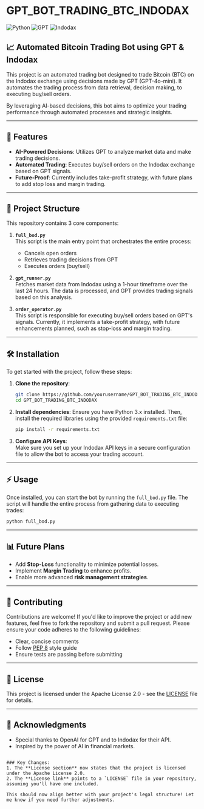 # GPT_BOT_TRADING_BTC_INDODAX

![Python](https://img.shields.io/badge/Python-3.x-blue.svg)
![GPT](https://img.shields.io/badge/GPT-4o--mini-blueviolet)
![Indodax](https://img.shields.io/badge/Exchange-Indodax-orange)

## 📈 Automated Bitcoin Trading Bot using GPT & Indodax

This project is an automated trading bot designed to trade Bitcoin (BTC) on the Indodax exchange using decisions made by GPT (GPT-4o-mini). It automates the trading process from data retrieval, decision making, to executing buy/sell orders. 

By leveraging AI-based decisions, this bot aims to optimize your trading performance through automated processes and strategic insights.

---

## 🚀 Features

- **AI-Powered Decisions**: Utilizes GPT to analyze market data and make trading decisions.
- **Automated Trading**: Executes buy/sell orders on the Indodax exchange based on GPT signals.
- **Future-Proof**: Currently includes take-profit strategy, with future plans to add stop loss and margin trading.

---

## 📂 Project Structure

This repository contains 3 core components:

1. **`full_bod.py`**  
   This script is the main entry point that orchestrates the entire process:
   - Cancels open orders
   - Retrieves trading decisions from GPT
   - Executes orders (buy/sell)

2. **`gpt_runner.py`**  
   Fetches market data from Indodax using a 1-hour timeframe over the last 24 hours. The data is processed, and GPT provides trading signals based on this analysis.

3. **`order_operator.py`**  
   This script is responsible for executing buy/sell orders based on GPT's signals. Currently, it implements a take-profit strategy, with future enhancements planned, such as stop-loss and margin trading.

---

## 🛠️ Installation

To get started with the project, follow these steps:

1. **Clone the repository**:
   ```bash
   git clone https://github.com/yourusername/GPT_BOT_TRADING_BTC_INDODAX.git
   cd GPT_BOT_TRADING_BTC_INDODAX
   ```

2. **Install dependencies**:
   Ensure you have Python 3.x installed. Then, install the required libraries using the provided `requirements.txt` file:
   ```bash
   pip install -r requirements.txt
   ```

3. **Configure API Keys**:  
   Make sure you set up your Indodax API keys in a secure configuration file to allow the bot to access your trading account.

---

## ⚡ Usage

Once installed, you can start the bot by running the `full_bod.py` file. The script will handle the entire process from gathering data to executing trades:

```bash
python full_bod.py
```

---

## 📊 Future Plans

- Add **Stop-Loss** functionality to minimize potential losses.
- Implement **Margin Trading** to enhance profits.
- Enable more advanced **risk management strategies**.

---

## 🤝 Contributing

Contributions are welcome! If you'd like to improve the project or add new features, feel free to fork the repository and submit a pull request. Please ensure your code adheres to the following guidelines:
- Clear, concise comments
- Follow [PEP 8](https://www.python.org/dev/peps/pep-0008/) style guide
- Ensure tests are passing before submitting

---

## 📄 License

This project is licensed under the Apache License 2.0 - see the [LICENSE](LICENSE) file for details.

---

## 🙌 Acknowledgments

- Special thanks to OpenAI for GPT and to Indodax for their API.
- Inspired by the power of AI in financial markets.
```

### Key Changes:
1. The **License section** now states that the project is licensed under the Apache License 2.0.
2. The **License link** points to a `LICENSE` file in your repository, assuming you'll have one included.

This should now align better with your project's legal structure! Let me know if you need further adjustments.